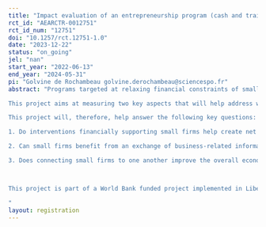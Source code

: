 ```yaml
---
title: "Impact evaluation of an entrepreneurship program (cash and training) and of remote discussion groups for micro business owners."
rct_id: "AEARCTR-0012751"
rct_id_num: "12751"
doi: "10.1257/rct.12751-1.0"
date: "2023-12-22"
status: "on_going"
jel: "nan"
start_year: "2022-06-13"
end_year: "2024-05-31"
pi: "Golvine de Rochambeau golvine.derochambeau@sciencespo.fr"
abstract: "Programs targeted at relaxing financial constraints of small and medium enterprises (SMEs) or at enhancing their business practices have shown strong potential for increasing firm growth and employment (de Mel et al. 2008, McKenzie and Woodruff 2008, or Bloom et al. 2013 among others). These programs are thought to foster inclusive growth through their immediate impact on the businesses they target. While impact evaluations of these programs show a positive impact on the firms that are part of the program, these measured effects may happen at the expense of other firms (Cai and Szeidl 2022). This can happen if, for example, these firms compete for the same customers or the same labor force. If so, the welfare implications—the overall economic impact in terms of revenue or employment—of such programs are ambiguous. If firms in the program benefit at the expense of other firms, then total growth generated depends on the relative growth potential of firms in the intervention’s selected group, compared to the firms they are taking resources away from. The program improves welfare only in cases where the firms supported by the intervention generate higher growth than the counterfactual firms who would have gotten these resources had the program not been implemented. Welfare implications are less clear when the firms supported by the program are low-growth-potential firms and capture resources away from high-growth-potential firms.
This project aims at measuring two key aspects that will help address welfare implications of such a program. First, through a clustered randomization design, we will be able to measure whether a grant-awarding program benefits firms at the expense of other similar and geographically close firms. The grant treatment comes packaged with a training treatment but, as we expect the grant to drive most of the effect of the grant and training treatment, the latter is simply referred to as “the grant” in the remainder of this document. The second aspect of this project is a business connectivity intervention similar to Cai and Szeidl 2016, where entrepreneurs are invited to meet weekly over a call in a focus group setting (5 to 6 entrepreneurs per group and 1 moderator to facilitate the discussion) and exchange on business-related issues, and share potential ideas. Allowing firms to communicate with one another might alleviate the information frictions they are facing and attenuate the negative externalities of a grant-awarding program. This project will allow us to measure what is the effect of relaxing these frictions, but also, thanks to a cross-randomization of the grant and the business connectivity intervention, we will be able to understand how solving information frictions interacts with relaxing financial constraints, and in particular whether this combination changes the welfare implications. 
This project will, therefore, help answer the following key questions:
1. Do interventions financially supporting small firms help create net jobs, generate negative spillover, and/or improve overall welfare?
2. Can small firms benefit from an exchange of business-related information with other fellow entrepreneurs?
3. Does connecting small firms to one another improve the overall economic effect of financially supporting small firms? 

This project is part of a World Bank funded project implemented in Liberia called REALISE (Recovery of Economic Activity for Liberian Informal Sector Employment Project). In collaboration with the Liberian government, the research team is evaluating the first component of this project.
"
layout: registration
---
```



